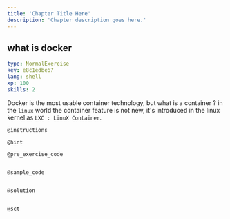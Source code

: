 ```yaml
---
title: 'Chapter Title Here'
description: 'Chapter description goes here.'
---
```


## what is docker

```yaml
type: NormalExercise
key: e8c1edbe67
lang: shell
xp: 100
skills: 2
```

Docker is the most usable container technology, but what is a container ? in the `linux` world the container feature is not new, it's introduced in the linux kernel as `LXC : LinuX Container`.  





`@instructions`


`@hint`


`@pre_exercise_code`
```{python}

```

`@sample_code`
```{python}

```

`@solution`
```{python}

```

`@sct`
```{python}

```
